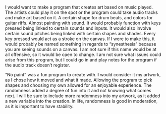 I would want to make a program that creates art based on music played. The artists could play it on the spot or the program could take audio tracks and make art based on it.
A certain shape for drum beats, and colors for guitar riffs. Almost painting with sound. It would probably function with keys pressed being linked to certain sounds and inputs.
It would also involve certain sound pitches being linked with certain shapes and shades. Every key pressed would act as a stroke on the canvas.
If I were to make this, it would probably be named something in regards to “synesthesia” because you are seeing sounds on a canvas.
I am not sure if this name would be at all offensive, so it would be open to change.
I am not sure what issues could arise from this program, but I could go in and play notes for the program if the audio track doesn’t register. 



“No paint” was a fun program to create with. I would consider it my artwork, as I chose how it moved and what it made.
Allowing the program to pick shapes and choosing my own allowed for an enjoyable experience. The randomness added a degree of fun into it and not knowing what comes next. 
I will be sure to include more randomness into my artwork, as it added a new variable into the creation. 
In life, randomness is good in moderation, as it is important to have stability. 
